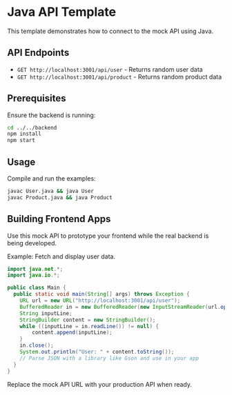 # Java API Template

This template demonstrates how to connect to the mock API using Java.

## API Endpoints

- `GET http://localhost:3001/api/user` - Returns random user data
- `GET http://localhost:3001/api/product` - Returns random product data

## Prerequisites

Ensure the backend is running:

```bash
cd ../../backend
npm install
npm start
```

## Usage

Compile and run the examples:

```bash
javac User.java && java User
javac Product.java && java Product
```

## Building Frontend Apps

Use this mock API to prototype your frontend while the real backend is being developed.

Example: Fetch and display user data.

```java
import java.net.*;
import java.io.*;

public class Main {
  public static void main(String[] args) throws Exception {
    URL url = new URL("http://localhost:3001/api/user");
    BufferedReader in = new BufferedReader(new InputStreamReader(url.openStream()));
    String inputLine;
    StringBuilder content = new StringBuilder();
    while ((inputLine = in.readLine()) != null) {
        content.append(inputLine);
    }
    in.close();
    System.out.println("User: " + content.toString());
    // Parse JSON with a library like Gson and use in your app
  }
}
```

Replace the mock API URL with your production API when ready.